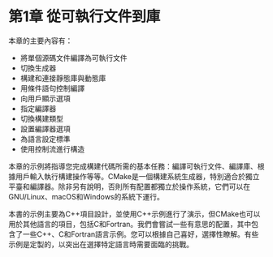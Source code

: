 # 第1章 從可執行文件到庫

本章的主要內容有：

* 將單個源碼文件編譯為可執行文件
* 切換生成器
* 構建和連接靜態庫與動態庫
* 用條件語句控制編譯
* 向用戶顯示選項
* 指定編譯器
* 切換構建類型
* 設置編譯器選項
* 為語言設定標準
* 使用控制流進行構造

本章的示例將指導您完成構建代碼所需的基本任務：編譯可執行文件、編譯庫、根據用戶輸入執行構建操作等等。CMake是一個構建系統生成器，特別適合於獨立平臺和編譯器。除非另有說明，否則所有配置都獨立於操作系統，它們可以在GNU/Linux、macOS和Windows的系統下運行。

本書的示例主要為C++項目設計，並使用C++示例進行了演示，但CMake也可以用於其他語言的項目，包括C和Fortran。我們會嘗試一些有意思的配置，其中包含了一些C++、C和Fortran語言示例。您可以根據自己喜好，選擇性瞭解。有些示例是定製的，以突出在選擇特定語言時需要面臨的挑戰。